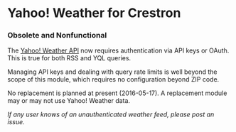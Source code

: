 # Yahoo! Weather for Crestron
### Obsolete and Nonfunctional

The [Yahoo! Weather API](https://developer.yahoo.com/weather/) now requires authentication via API keys or OAuth. This is true for both RSS and YQL queries.

Managing API keys and dealing with query rate limits is well beyond the scope of this module, which requires no configuration beyond ZIP code.

No replacement is planned at present (2016-05-17). A replacement module may or may not use Yahoo! Weather data.

_If any user knows of an unauthenticated weather feed, please post an issue._
